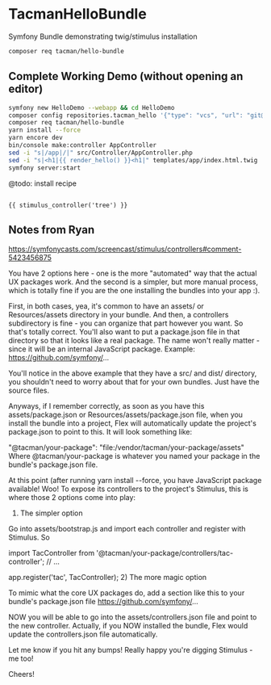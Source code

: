 # TacmanHelloBundle

Symfony Bundle demonstrating twig/stimulus installation

```bash
composer req tacman/hello-bundle
```

## Complete Working Demo (without opening an editor)
```bash
symfony new HelloDemo --webapp && cd HelloDemo
composer config repositories.tacman_hello '{"type": "vcs", "url": "git@github.com:tacman/TacmanHelloBundle.git"}'
composer req tacman/hello-bundle
yarn install --force
yarn encore dev
bin/console make:controller AppController
sed -i "s|/app|/|" src/Controller/AppController.php 
sed -i "s|<h1|{{ render_hello() }}<h1|" templates/app/index.html.twig
symfony server:start
```


@todo: install recipe

```twig

{{ stimulus_controller('tree') }}

```

## Notes from Ryan

https://symfonycasts.com/screencast/stimulus/controllers#comment-5423456875

You have 2 options here - one is the more "automated" way that the actual UX packages work. And the second is a simpler, but more manual process, which is totally fine if you are the one installing the bundles into your app :).

First, in both cases, yea, it's common to have an assets/ or Resources/assets directory in your bundle. And then, a controllers subdirectory is fine - you can organize that part however you want. So that's totally correct. You'll also want to put a package.json file in that directory so that it looks like a real package. The name won't really matter - since it will be an internal JavaScript package. Example: https://github.com/symfony/...

You'll notice in the above example that they have a src/ and dist/ directory, you shouldn't need to worry about that for your own bundles. Just have the source files.

Anyways, if I remember correctly, as soon as you have this assets/package.json or Resources/assets/package.json file, when you install the bundle into a project, Flex will automatically update the project's package.json to point to this. It will look something like:

"@tacman/your-package": "file:/vendor/tacman/your-package/assets"
Where @tacman/your-package is whatever you named your package in the bundle's package.json file.

At this point (after running yarn install --force, you have JavaScript package available! Woo! To expose its controllers to the project's Stimulus, this is where those 2 options come into play:

1) The simpler option

Go into assets/bootstrap.js and import each controller and register with Stimulus. So

import TacController from '@tacman/your-package/controllers/tac-controller';
// ...

app.register('tac', TacController);
2) The more magic option

To mimic what the core UX packages do, add a section like this to your bundle's package.json file https://github.com/symfony/...

NOW you will be able to go into the assets/controllers.json file and point to the new controller. Actually, if you NOW installed the bundle, Flex would update the controllers.json file automatically.

Let me know if you hit any bumps! Really happy you're digging Stimulus - me too!

Cheers!

